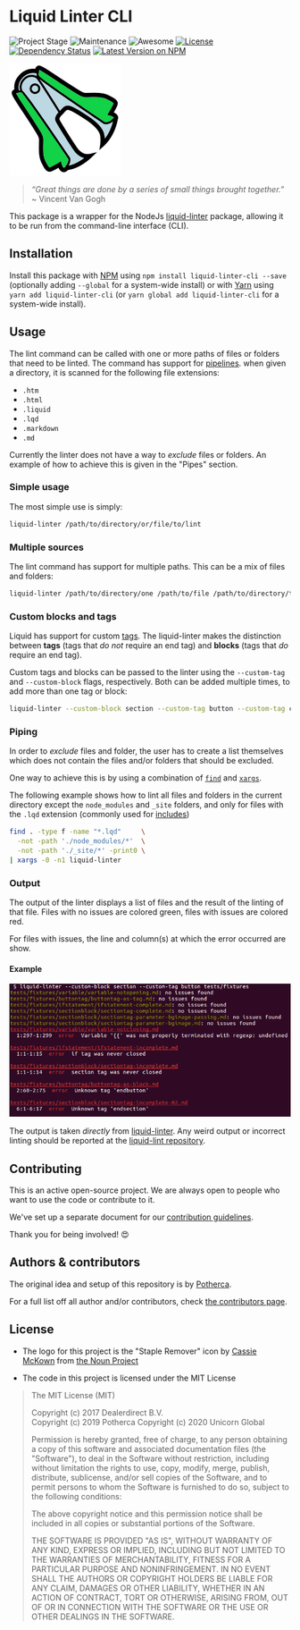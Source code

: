 # Liquid Linter CLI

![Project Stage][project-stage-shield]
![Maintenance][maintenance-shield]
![Awesome][awesome-shield]
[![License][license-shield]](LICENSE.md)
[![Dependency Status][dependency-status]][librariesio]
[![Latest Version on NPM][version-shield]][version]

![Staple Remover Logo](./docs/logo.png)

> _“Great things are done by a series of small things brought together.”_
> ~ Vincent Van Gogh

This package is a wrapper for the NodeJs [liquid-linter][liquid-linter] package,
allowing it to be run from the command-line interface (CLI).

## Installation

Install this package with [NPM][NPM] using `npm install liquid-linter-cli --save`
(optionally adding `--global` for a system-wide install) or with [Yarn][Yarn]
using `yarn add liquid-linter-cli` (or `yarn global add liquid-linter-cli` for a
system-wide install).

## Usage

The lint command can be called with one or more paths of files or folders that
need to be linted. The command has support for [pipelines][pipelines]. when
given a directory, it is scanned for the following file extensions:

- `.htm`
- `.html`
- `.liquid`
- `.lqd`
- `.markdown`
- `.md`

Currently the linter does not have a way to _exclude_ files or folders. An
example of how to achieve this is given in the "Pipes" section.

### Simple usage

The most simple use is simply:

```bash
liquid-linter /path/to/directory/or/file/to/lint
```

### Multiple sources

The lint command has support for multiple paths. This can be a mix of files and
folders:

```bash
liquid-linter /path/to/directory/one /path/to/file /path/to/directory/two
```

### Custom blocks and tags

Liquid has support for custom [tags][liquid-tags]. The liquid-linter makes the
distinction between **tags** (tags that _do not_ require an end tag) and
**blocks** (tags that _do_ require an end tag).

Custom tags and blocks can be passed to the linter using the `--custom-tag` and
`--custom-block` flags, respectively. Both can be added multiple times, to add
more than one tag or block:

```bash
liquid-linter --custom-block section --custom-tag button --custom-tag color /path/to/directory
```

### Piping

In order to _exclude_ files and folder, the user has to create a list themselves
which does not contain the files and/or folders that should be excluded.

One way to achieve this is by using a combination of [`find`][gnu-find] and [`xargs`][gnu-xargs].

The following example shows how to lint all files and folders in the current
directory except the `node_modules` and `_site` folders, and only for files with
the `.lqd` extension (commonly used for [includes][includes])

```bash
find . -type f -name "*.lqd"     \
  -not -path './node_modules/*'  \
  -not -path './_site/*' -print0 \
| xargs -0 -n1 liquid-linter
```

### Output

The output of the linter displays a list of files and the result of the linting
of that file. Files with no issues are colored green, files with issues are
colored red.

For files with issues, the line and column(s) at which the error occurred are
show.

#### Example

![screenshot of example output](./docs/example-output.png)

The output is taken _directly_ from [liquid-linter]. Any weird output or
incorrect linting should be reported at the [liquid-lint repository].

## Contributing

This is an active open-source project. We are always open to people who want to
use the code or contribute to it.

We've set up a separate document for our [contribution guidelines][contribution-guidelines].

Thank you for being involved! :heart_eyes:

## Authors & contributors

The original idea and setup of this repository is by [Potherca][potherca].

For a full list off all author and/or contributors, check [the contributors page][contributors].

## License

- The logo for this project is the "Staple Remover" icon by
  [Cassie McKown][Cassie McKown] from [the Noun Project][the Noun Project]

- The code in this project is licensed under the MIT License

> The MIT License (MIT)
>
> Copyright (c) 2017 Dealerdirect B.V. <br>
> Copyright (c) 2019 Potherca
> Copyright (c) 2020 Unicorn Global
>
> Permission is hereby granted, free of charge, to any person obtaining a copy
> of this software and associated documentation files (the "Software"), to deal
> in the Software without restriction, including without limitation the rights
> to use, copy, modify, merge, publish, distribute, sublicense, and/or sell
> copies of the Software, and to permit persons to whom the Software is
> furnished to do so, subject to the following conditions:
>
> The above copyright notice and this permission notice shall be included in
> all copies or substantial portions of the Software.
>
> THE SOFTWARE IS PROVIDED "AS IS", WITHOUT WARRANTY OF ANY KIND, EXPRESS OR
> IMPLIED, INCLUDING BUT NOT LIMITED TO THE WARRANTIES OF MERCHANTABILITY,
> FITNESS FOR A PARTICULAR PURPOSE AND NONINFRINGEMENT.  IN NO EVENT SHALL THE
> AUTHORS OR COPYRIGHT HOLDERS BE LIABLE FOR ANY CLAIM, DAMAGES OR OTHER
> LIABILITY, WHETHER IN AN ACTION OF CONTRACT, TORT OR OTHERWISE, ARISING FROM,
> OUT OF OR IN CONNECTION WITH THE SOFTWARE OR THE USE OR OTHER DEALINGS IN
> THE SOFTWARE.

[awesome-shield]: https://img.shields.io/badge/awesome%3F-yes-brightgreen.svg
[Cassie McKown]: https://thenounproject.com/mckowncr/
[contribution-guidelines]: CONTRIBUTING.md
[contributors]: https://github.com/potherca/liquid-linter-cli/graphs/contributors
[dependency-status]: https://img.shields.io/librariesio/release/npm/liquid-linter-cli.svg
[gnu-find]: https://www.gnu.org/software/findutils/manual/html_mono/find.html#Top
[gnu-xargs]: https://www.gnu.org/software/findutils/manual/html_mono/find.html#Invoking-xargs
[includes]: https://help.shopify.com/themes/liquid/tags/theme-tags#include
[librariesio]: https://libraries.io/npm/liquid-linter-cli
[license-shield]: https://img.shields.io/github/license/potherca/liquid-linter-cli.svg
[liquid-lint repository]: https://github.com/tomheller/liquid-linter/issues
[liquid-linter]: https://www.npmjs.com/package/liquid-linter
[liquid-tags]: https://help.shopify.com/themes/liquid/tags
[maintenance-shield]: https://img.shields.io/maintenance/yes/2019.svg
[NPM]: https://www.npmjs.com/
[pipelines]: https://en.wikipedia.org/wiki/Pipeline_(Unix)
[potherca]: https://pother.ca/
[project-stage-shield]: https://img.shields.io/badge/Project%20Stage-Development-yellowgreen.svg
[the Noun Project]: https://thenounproject.com/
[version-shield]: https://img.shields.io/npm/v/liquid-linter-cli.svg
[version]: https://www.npmjs.com/package/liquid-linter-cli
[Yarn]: https://yarnpkg.com/
